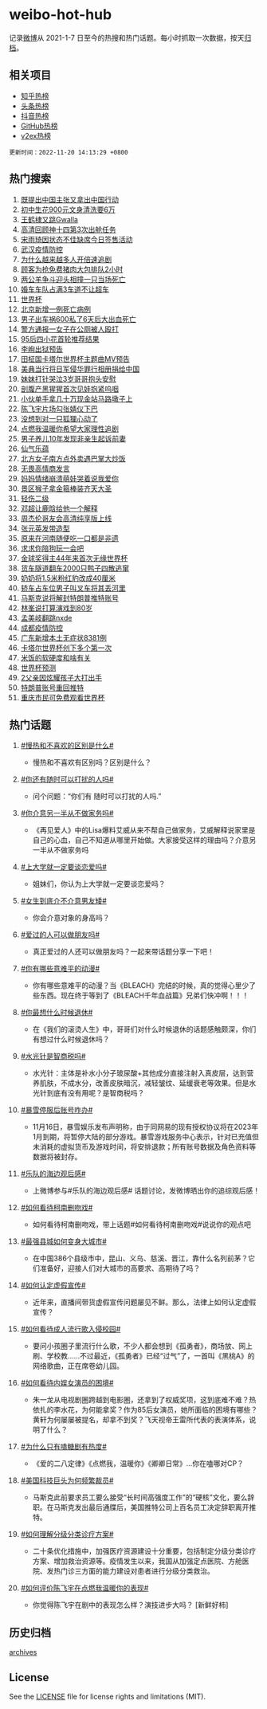# weibo-hot-hub

记录[微博](https://www.weibo.com)从 2021-1-7 日至今的热搜和热门话题。每小时抓取一次数据，按天[归档](archives)。

## 相关项目

- [知乎热榜](https://github.com/lonnyzhang423/zhihu-hot-hub)
- [头条热榜](https://github.com/lonnyzhang423/toutiao-hot-hub)
- [抖音热榜](https://github.com/lonnyzhang423/douyin-hot-hub)
- [GitHub热榜](https://github.com/lonnyzhang423/github-hot-hub)
- [v2ex热榜](https://github.com/lonnyzhang423/v2ex-hot-hub)


`更新时间：2022-11-20 14:13:29 +0800`

## 热门搜索

1. [既提出中国主张又拿出中国行动](https://m.weibo.cn/search?containerid=100103type%3D1%26t%3D10%26q%3D%23%E6%97%A2%E6%8F%90%E5%87%BA%E4%B8%AD%E5%9B%BD%E4%B8%BB%E5%BC%A0%E5%8F%88%E6%8B%BF%E5%87%BA%E4%B8%AD%E5%9B%BD%E8%A1%8C%E5%8A%A8%23&stream_entry_id=51&isnewpage=1&extparam=seat%3D1%26filter_type%3Drealtimehot%26dgr%3D0%26cate%3D10103%26pos%3D0%26c_type%3D51%26display_time%3D1668924807%26pre_seqid%3D16689248079000166072191&luicode=10000011&lfid=106003type%253D25%2526t%253D3%2526disable_hot%253D1%2526filter_type%253Drealtimehot)
1. [初中生花900元文身清洗要6万](https://m.weibo.cn/search?containerid=100103type%3D1%26t%3D10%26q%3D%23%E5%88%9D%E4%B8%AD%E7%94%9F%E8%8A%B1900%E5%85%83%E6%96%87%E8%BA%AB%E6%B8%85%E6%B4%97%E8%A6%816%E4%B8%87%23&stream_entry_id=31&isnewpage=1&extparam=seat%3D1%26c_type%3D31%26dgr%3D0%26cate%3D5001%26flag%3D1%26band_rank%3D1%26lcate%3D5001%26filter_type%3Drealtimehot%26realpos%3D1%26pos%3D0%26q%3D%2523%25E5%2588%259D%25E4%25B8%25AD%25E7%2594%259F%25E8%258A%25B1900%25E5%2585%2583%25E6%2596%2587%25E8%25BA%25AB%25E6%25B8%2585%25E6%25B4%2597%25E8%25A6%25816%25E4%25B8%2587%2523%26display_time%3D1668924807%26pre_seqid%3D16689248079000166072191&luicode=10000011&lfid=106003type%253D25%2526t%253D3%2526disable_hot%253D1%2526filter_type%253Drealtimehot)
1. [王鹤棣又跳Gwalla](https://m.weibo.cn/search?containerid=100103type%3D1%26t%3D10%26q%3D%23%E7%8E%8B%E9%B9%A4%E6%A3%A3%E5%8F%88%E8%B7%B3Gwalla%23&stream_entry_id=31&isnewpage=1&extparam=seat%3D1%26c_type%3D31%26dgr%3D0%26cate%3D5001%26flag%3D1%26band_rank%3D2%26lcate%3D5001%26filter_type%3Drealtimehot%26realpos%3D2%26pos%3D1%26q%3D%2523%25E7%258E%258B%25E9%25B9%25A4%25E6%25A3%25A3%25E5%258F%2588%25E8%25B7%25B3Gwalla%2523%26display_time%3D1668924807%26pre_seqid%3D16689248079000166072191&luicode=10000011&lfid=106003type%253D25%2526t%253D3%2526disable_hot%253D1%2526filter_type%253Drealtimehot)
1. [高清回顾神十四第3次出舱任务](https://m.weibo.cn/search?containerid=100103type%3D1%26t%3D10%26q%3D%23%E9%AB%98%E6%B8%85%E5%9B%9E%E9%A1%BE%E7%A5%9E%E5%8D%81%E5%9B%9B%E7%AC%AC3%E6%AC%A1%E5%87%BA%E8%88%B1%E4%BB%BB%E5%8A%A1%23&stream_entry_id=31&isnewpage=1&extparam=seat%3D1%26c_type%3D31%26dgr%3D0%26cate%3D5001%26flag%3D0%26band_rank%3D3%26lcate%3D5001%26filter_type%3Drealtimehot%26realpos%3D3%26pos%3D2%26q%3D%2523%25E9%25AB%2598%25E6%25B8%2585%25E5%259B%259E%25E9%25A1%25BE%25E7%25A5%259E%25E5%258D%2581%25E5%259B%259B%25E7%25AC%25AC3%25E6%25AC%25A1%25E5%2587%25BA%25E8%2588%25B1%25E4%25BB%25BB%25E5%258A%25A1%2523%26display_time%3D1668924807%26pre_seqid%3D16689248079000166072191&luicode=10000011&lfid=106003type%253D25%2526t%253D3%2526disable_hot%253D1%2526filter_type%253Drealtimehot)
1. [宋雨琦因状态不佳缺席今日签售活动](https://m.weibo.cn/search?containerid=100103type%3D1%26t%3D10%26q%3D%23%E5%AE%8B%E9%9B%A8%E7%90%A6%E5%9B%A0%E7%8A%B6%E6%80%81%E4%B8%8D%E4%BD%B3%E7%BC%BA%E5%B8%AD%E4%BB%8A%E6%97%A5%E7%AD%BE%E5%94%AE%E6%B4%BB%E5%8A%A8%23&stream_entry_id=31&isnewpage=1&extparam=seat%3D1%26c_type%3D31%26dgr%3D0%26cate%3D5001%26flag%3D1%26band_rank%3D4%26lcate%3D5001%26filter_type%3Drealtimehot%26realpos%3D4%26pos%3D3%26q%3D%2523%25E5%25AE%258B%25E9%259B%25A8%25E7%2590%25A6%25E5%259B%25A0%25E7%258A%25B6%25E6%2580%2581%25E4%25B8%258D%25E4%25BD%25B3%25E7%25BC%25BA%25E5%25B8%25AD%25E4%25BB%258A%25E6%2597%25A5%25E7%25AD%25BE%25E5%2594%25AE%25E6%25B4%25BB%25E5%258A%25A8%2523%26display_time%3D1668924807%26pre_seqid%3D16689248079000166072191&luicode=10000011&lfid=106003type%253D25%2526t%253D3%2526disable_hot%253D1%2526filter_type%253Drealtimehot)
1. [武汉疫情防控](https://m.weibo.cn/search?containerid=100103type%3D1%26t%3D10%26q%3D%E6%AD%A6%E6%B1%89%E7%96%AB%E6%83%85%E9%98%B2%E6%8E%A7&stream_entry_id=31&isnewpage=1&extparam=seat%3D1%26c_type%3D31%26dgr%3D0%26cate%3D5001%26flag%3D1%26band_rank%3D5%26lcate%3D5001%26filter_type%3Drealtimehot%26realpos%3D5%26pos%3D4%26q%3D%25E6%25AD%25A6%25E6%25B1%2589%25E7%2596%25AB%25E6%2583%2585%25E9%2598%25B2%25E6%258E%25A7%26display_time%3D1668924807%26pre_seqid%3D16689248079000166072191&luicode=10000011&lfid=106003type%253D25%2526t%253D3%2526disable_hot%253D1%2526filter_type%253Drealtimehot)
1. [为什么越来越多人开倍速追剧](https://m.weibo.cn/search?containerid=100103type%3D1%26t%3D10%26q%3D%23%E4%B8%BA%E4%BB%80%E4%B9%88%E8%B6%8A%E6%9D%A5%E8%B6%8A%E5%A4%9A%E4%BA%BA%E5%BC%80%E5%80%8D%E9%80%9F%E8%BF%BD%E5%89%A7%23&stream_entry_id=31&isnewpage=1&extparam=seat%3D1%26c_type%3D31%26dgr%3D0%26cate%3D5001%26flag%3D0%26band_rank%3D6%26lcate%3D5001%26filter_type%3Drealtimehot%26realpos%3D6%26pos%3D5%26q%3D%2523%25E4%25B8%25BA%25E4%25BB%2580%25E4%25B9%2588%25E8%25B6%258A%25E6%259D%25A5%25E8%25B6%258A%25E5%25A4%259A%25E4%25BA%25BA%25E5%25BC%2580%25E5%2580%258D%25E9%2580%259F%25E8%25BF%25BD%25E5%2589%25A7%2523%26display_time%3D1668924807%26pre_seqid%3D16689248079000166072191&luicode=10000011&lfid=106003type%253D25%2526t%253D3%2526disable_hot%253D1%2526filter_type%253Drealtimehot)
1. [顾客为抢免费猪肉大包排队2小时](https://m.weibo.cn/search?containerid=100103type%3D1%26t%3D10%26q%3D%23%E9%A1%BE%E5%AE%A2%E4%B8%BA%E6%8A%A2%E5%85%8D%E8%B4%B9%E7%8C%AA%E8%82%89%E5%A4%A7%E5%8C%85%E6%8E%92%E9%98%9F2%E5%B0%8F%E6%97%B6%23&stream_entry_id=31&isnewpage=1&extparam=seat%3D1%26c_type%3D31%26dgr%3D0%26cate%3D5001%26flag%3D1%26band_rank%3D7%26lcate%3D5001%26filter_type%3Drealtimehot%26realpos%3D7%26pos%3D6%26q%3D%2523%25E9%25A1%25BE%25E5%25AE%25A2%25E4%25B8%25BA%25E6%258A%25A2%25E5%2585%258D%25E8%25B4%25B9%25E7%258C%25AA%25E8%2582%2589%25E5%25A4%25A7%25E5%258C%2585%25E6%258E%2592%25E9%2598%259F2%25E5%25B0%258F%25E6%2597%25B6%2523%26display_time%3D1668924807%26pre_seqid%3D16689248079000166072191&luicode=10000011&lfid=106003type%253D25%2526t%253D3%2526disable_hot%253D1%2526filter_type%253Drealtimehot)
1. [两公羊争斗迎头相撞一只当场死亡](https://m.weibo.cn/search?containerid=100103type%3D1%26t%3D10%26q%3D%23%E4%B8%A4%E5%85%AC%E7%BE%8A%E4%BA%89%E6%96%97%E8%BF%8E%E5%A4%B4%E7%9B%B8%E6%92%9E%E4%B8%80%E5%8F%AA%E5%BD%93%E5%9C%BA%E6%AD%BB%E4%BA%A1%23&stream_entry_id=31&isnewpage=1&extparam=seat%3D1%26c_type%3D31%26dgr%3D0%26cate%3D5001%26flag%3D0%26band_rank%3D8%26lcate%3D5001%26filter_type%3Drealtimehot%26realpos%3D8%26pos%3D7%26q%3D%2523%25E4%25B8%25A4%25E5%2585%25AC%25E7%25BE%258A%25E4%25BA%2589%25E6%2596%2597%25E8%25BF%258E%25E5%25A4%25B4%25E7%259B%25B8%25E6%2592%259E%25E4%25B8%2580%25E5%258F%25AA%25E5%25BD%2593%25E5%259C%25BA%25E6%25AD%25BB%25E4%25BA%25A1%2523%26display_time%3D1668924807%26pre_seqid%3D16689248079000166072191&luicode=10000011&lfid=106003type%253D25%2526t%253D3%2526disable_hot%253D1%2526filter_type%253Drealtimehot)
1. [婚车车队占满3车道不让超车](https://m.weibo.cn/search?containerid=100103type%3D1%26t%3D10%26q%3D%23%E5%A9%9A%E8%BD%A6%E8%BD%A6%E9%98%9F%E5%8D%A0%E6%BB%A13%E8%BD%A6%E9%81%93%E4%B8%8D%E8%AE%A9%E8%B6%85%E8%BD%A6%23&stream_entry_id=31&isnewpage=1&extparam=seat%3D1%26c_type%3D31%26dgr%3D0%26cate%3D5001%26flag%3D1%26band_rank%3D9%26lcate%3D5001%26filter_type%3Drealtimehot%26realpos%3D9%26pos%3D8%26q%3D%2523%25E5%25A9%259A%25E8%25BD%25A6%25E8%25BD%25A6%25E9%2598%259F%25E5%258D%25A0%25E6%25BB%25A13%25E8%25BD%25A6%25E9%2581%2593%25E4%25B8%258D%25E8%25AE%25A9%25E8%25B6%2585%25E8%25BD%25A6%2523%26display_time%3D1668924807%26pre_seqid%3D16689248079000166072191&luicode=10000011&lfid=106003type%253D25%2526t%253D3%2526disable_hot%253D1%2526filter_type%253Drealtimehot)
1. [世界杯](https://m.weibo.cn/search?containerid=100103type%3D1%26t%3D10%26q%3D%E4%B8%96%E7%95%8C%E6%9D%AF&stream_entry_id=31&isnewpage=1&extparam=seat%3D1%26c_type%3D31%26dgr%3D0%26cate%3D5001%26flag%3D0%26band_rank%3D10%26lcate%3D5001%26filter_type%3Drealtimehot%26realpos%3D10%26pos%3D9%26q%3D%25E4%25B8%2596%25E7%2595%258C%25E6%259D%25AF%26display_time%3D1668924807%26pre_seqid%3D16689248079000166072191&luicode=10000011&lfid=106003type%253D25%2526t%253D3%2526disable_hot%253D1%2526filter_type%253Drealtimehot)
1. [北京新增一例死亡病例](https://m.weibo.cn/search?containerid=100103type%3D1%26t%3D10%26q%3D%23%E5%8C%97%E4%BA%AC%E6%96%B0%E5%A2%9E%E4%B8%80%E4%BE%8B%E6%AD%BB%E4%BA%A1%E7%97%85%E4%BE%8B%23&stream_entry_id=31&isnewpage=1&extparam=seat%3D1%26c_type%3D31%26dgr%3D0%26cate%3D5001%26flag%3D2%26band_rank%3D11%26lcate%3D5001%26filter_type%3Drealtimehot%26realpos%3D11%26pos%3D10%26q%3D%2523%25E5%258C%2597%25E4%25BA%25AC%25E6%2596%25B0%25E5%25A2%259E%25E4%25B8%2580%25E4%25BE%258B%25E6%25AD%25BB%25E4%25BA%25A1%25E7%2597%2585%25E4%25BE%258B%2523%26display_time%3D1668924807%26pre_seqid%3D16689248079000166072191&luicode=10000011&lfid=106003type%253D25%2526t%253D3%2526disable_hot%253D1%2526filter_type%253Drealtimehot)
1. [男子出车祸600私了6天后大出血死亡](https://m.weibo.cn/search?containerid=100103type%3D1%26t%3D10%26q%3D%23%E7%94%B7%E5%AD%90%E5%87%BA%E8%BD%A6%E7%A5%B8600%E7%A7%81%E4%BA%866%E5%A4%A9%E5%90%8E%E5%A4%A7%E5%87%BA%E8%A1%80%E6%AD%BB%E4%BA%A1%23&stream_entry_id=31&isnewpage=1&extparam=seat%3D1%26c_type%3D31%26dgr%3D0%26cate%3D5001%26flag%3D1%26band_rank%3D12%26lcate%3D5001%26filter_type%3Drealtimehot%26realpos%3D12%26pos%3D11%26q%3D%2523%25E7%2594%25B7%25E5%25AD%2590%25E5%2587%25BA%25E8%25BD%25A6%25E7%25A5%25B8600%25E7%25A7%2581%25E4%25BA%25866%25E5%25A4%25A9%25E5%2590%258E%25E5%25A4%25A7%25E5%2587%25BA%25E8%25A1%2580%25E6%25AD%25BB%25E4%25BA%25A1%2523%26display_time%3D1668924807%26pre_seqid%3D16689248079000166072191&luicode=10000011&lfid=106003type%253D25%2526t%253D3%2526disable_hot%253D1%2526filter_type%253Drealtimehot)
1. [警方通报一女子在公厕被人殴打](https://m.weibo.cn/search?containerid=100103type%3D1%26t%3D10%26q%3D%23%E8%AD%A6%E6%96%B9%E9%80%9A%E6%8A%A5%E4%B8%80%E5%A5%B3%E5%AD%90%E5%9C%A8%E5%85%AC%E5%8E%95%E8%A2%AB%E4%BA%BA%E6%AE%B4%E6%89%93%23&stream_entry_id=31&isnewpage=1&extparam=seat%3D1%26c_type%3D31%26dgr%3D0%26cate%3D5001%26flag%3D0%26band_rank%3D13%26lcate%3D5001%26filter_type%3Drealtimehot%26realpos%3D13%26pos%3D12%26q%3D%2523%25E8%25AD%25A6%25E6%2596%25B9%25E9%2580%259A%25E6%258A%25A5%25E4%25B8%2580%25E5%25A5%25B3%25E5%25AD%2590%25E5%259C%25A8%25E5%2585%25AC%25E5%258E%2595%25E8%25A2%25AB%25E4%25BA%25BA%25E6%25AE%25B4%25E6%2589%2593%2523%26display_time%3D1668924807%26pre_seqid%3D16689248079000166072191&luicode=10000011&lfid=106003type%253D25%2526t%253D3%2526disable_hot%253D1%2526filter_type%253Drealtimehot)
1. [95后四小花首轮推荐结果](https://m.weibo.cn/search?containerid=100103type%3D1%26t%3D10%26q%3D%2395%E5%90%8E%E5%9B%9B%E5%B0%8F%E8%8A%B1%E9%A6%96%E8%BD%AE%E6%8E%A8%E8%8D%90%E7%BB%93%E6%9E%9C%23&stream_entry_id=31&isnewpage=1&extparam=seat%3D1%26c_type%3D31%26dgr%3D0%26cate%3D5001%26flag%3D1%26band_rank%3D14%26lcate%3D5001%26filter_type%3Drealtimehot%26realpos%3D14%26pos%3D13%26q%3D%252395%25E5%2590%258E%25E5%259B%259B%25E5%25B0%258F%25E8%258A%25B1%25E9%25A6%2596%25E8%25BD%25AE%25E6%258E%25A8%25E8%258D%2590%25E7%25BB%2593%25E6%259E%259C%2523%26display_time%3D1668924807%26pre_seqid%3D16689248079000166072191&luicode=10000011&lfid=106003type%253D25%2526t%253D3%2526disable_hot%253D1%2526filter_type%253Drealtimehot)
1. [李峋出狱预告](https://m.weibo.cn/search?containerid=100103type%3D1%26t%3D10%26q%3D%23%E6%9D%8E%E5%B3%8B%E5%87%BA%E7%8B%B1%E9%A2%84%E5%91%8A%23&stream_entry_id=31&isnewpage=1&extparam=seat%3D1%26c_type%3D31%26dgr%3D0%26cate%3D5001%26flag%3D1%26band_rank%3D15%26lcate%3D5001%26filter_type%3Drealtimehot%26realpos%3D15%26pos%3D14%26q%3D%2523%25E6%259D%258E%25E5%25B3%258B%25E5%2587%25BA%25E7%258B%25B1%25E9%25A2%2584%25E5%2591%258A%2523%26display_time%3D1668924807%26pre_seqid%3D16689248079000166072191&luicode=10000011&lfid=106003type%253D25%2526t%253D3%2526disable_hot%253D1%2526filter_type%253Drealtimehot)
1. [田柾国卡塔尔世界杯主题曲MV预告](https://m.weibo.cn/search?containerid=100103type%3D1%26t%3D10%26q%3D%23%E7%94%B0%E6%9F%BE%E5%9B%BD%E5%8D%A1%E5%A1%94%E5%B0%94%E4%B8%96%E7%95%8C%E6%9D%AF%E4%B8%BB%E9%A2%98%E6%9B%B2MV%E9%A2%84%E5%91%8A%23&stream_entry_id=31&isnewpage=1&extparam=seat%3D1%26c_type%3D31%26dgr%3D0%26cate%3D5001%26flag%3D1%26band_rank%3D16%26lcate%3D5001%26filter_type%3Drealtimehot%26realpos%3D16%26pos%3D15%26q%3D%2523%25E7%2594%25B0%25E6%259F%25BE%25E5%259B%25BD%25E5%258D%25A1%25E5%25A1%2594%25E5%25B0%2594%25E4%25B8%2596%25E7%2595%258C%25E6%259D%25AF%25E4%25B8%25BB%25E9%25A2%2598%25E6%259B%25B2MV%25E9%25A2%2584%25E5%2591%258A%2523%26display_time%3D1668924807%26pre_seqid%3D16689248079000166072191&luicode=10000011&lfid=106003type%253D25%2526t%253D3%2526disable_hot%253D1%2526filter_type%253Drealtimehot)
1. [美典当行将日军侵华罪行相册捐给中国](https://m.weibo.cn/search?containerid=100103type%3D1%26t%3D10%26q%3D%23%E7%BE%8E%E5%85%B8%E5%BD%93%E8%A1%8C%E5%B0%86%E6%97%A5%E5%86%9B%E4%BE%B5%E5%8D%8E%E7%BD%AA%E8%A1%8C%E7%9B%B8%E5%86%8C%E6%8D%90%E7%BB%99%E4%B8%AD%E5%9B%BD%23&stream_entry_id=31&isnewpage=1&extparam=seat%3D1%26c_type%3D31%26dgr%3D0%26cate%3D5001%26flag%3D0%26band_rank%3D17%26lcate%3D5001%26filter_type%3Drealtimehot%26realpos%3D17%26pos%3D16%26q%3D%2523%25E7%25BE%258E%25E5%2585%25B8%25E5%25BD%2593%25E8%25A1%258C%25E5%25B0%2586%25E6%2597%25A5%25E5%2586%259B%25E4%25BE%25B5%25E5%258D%258E%25E7%25BD%25AA%25E8%25A1%258C%25E7%259B%25B8%25E5%2586%258C%25E6%258D%2590%25E7%25BB%2599%25E4%25B8%25AD%25E5%259B%25BD%2523%26display_time%3D1668924807%26pre_seqid%3D16689248079000166072191&luicode=10000011&lfid=106003type%253D25%2526t%253D3%2526disable_hot%253D1%2526filter_type%253Drealtimehot)
1. [妹妹打针哭泣3岁哥哥抱头安慰](https://m.weibo.cn/search?containerid=100103type%3D1%26t%3D10%26q%3D%23%E5%A6%B9%E5%A6%B9%E6%89%93%E9%92%88%E5%93%AD%E6%B3%A33%E5%B2%81%E5%93%A5%E5%93%A5%E6%8A%B1%E5%A4%B4%E5%AE%89%E6%85%B0%23&stream_entry_id=31&isnewpage=1&extparam=seat%3D1%26c_type%3D31%26dgr%3D0%26cate%3D5001%26flag%3D1%26band_rank%3D18%26lcate%3D5001%26filter_type%3Drealtimehot%26realpos%3D18%26pos%3D17%26q%3D%2523%25E5%25A6%25B9%25E5%25A6%25B9%25E6%2589%2593%25E9%2592%2588%25E5%2593%25AD%25E6%25B3%25A33%25E5%25B2%2581%25E5%2593%25A5%25E5%2593%25A5%25E6%258A%25B1%25E5%25A4%25B4%25E5%25AE%2589%25E6%2585%25B0%2523%26display_time%3D1668924807%26pre_seqid%3D16689248079000166072191&luicode=10000011&lfid=106003type%253D25%2526t%253D3%2526disable_hot%253D1%2526filter_type%253Drealtimehot)
1. [剖腹产黑猩猩首次见娃抱紧呜咽](https://m.weibo.cn/search?containerid=100103type%3D1%26t%3D10%26q%3D%23%E5%89%96%E8%85%B9%E4%BA%A7%E9%BB%91%E7%8C%A9%E7%8C%A9%E9%A6%96%E6%AC%A1%E8%A7%81%E5%A8%83%E6%8A%B1%E7%B4%A7%E5%91%9C%E5%92%BD%23&stream_entry_id=31&isnewpage=1&extparam=seat%3D1%26c_type%3D31%26dgr%3D0%26cate%3D5001%26flag%3D0%26band_rank%3D19%26lcate%3D5001%26filter_type%3Drealtimehot%26realpos%3D19%26pos%3D18%26q%3D%2523%25E5%2589%2596%25E8%2585%25B9%25E4%25BA%25A7%25E9%25BB%2591%25E7%258C%25A9%25E7%258C%25A9%25E9%25A6%2596%25E6%25AC%25A1%25E8%25A7%2581%25E5%25A8%2583%25E6%258A%25B1%25E7%25B4%25A7%25E5%2591%259C%25E5%2592%25BD%2523%26display_time%3D1668924807%26pre_seqid%3D16689248079000166072191&luicode=10000011&lfid=106003type%253D25%2526t%253D3%2526disable_hot%253D1%2526filter_type%253Drealtimehot)
1. [小伙单手拿几十万现金站马路墩子上](https://m.weibo.cn/search?containerid=100103type%3D1%26t%3D10%26q%3D%23%E5%B0%8F%E4%BC%99%E5%8D%95%E6%89%8B%E6%8B%BF%E5%87%A0%E5%8D%81%E4%B8%87%E7%8E%B0%E9%87%91%E7%AB%99%E9%A9%AC%E8%B7%AF%E5%A2%A9%E5%AD%90%E4%B8%8A%23&stream_entry_id=31&isnewpage=1&extparam=seat%3D1%26c_type%3D31%26dgr%3D0%26cate%3D5001%26flag%3D0%26band_rank%3D20%26lcate%3D5001%26filter_type%3Drealtimehot%26realpos%3D20%26pos%3D19%26q%3D%2523%25E5%25B0%258F%25E4%25BC%2599%25E5%258D%2595%25E6%2589%258B%25E6%258B%25BF%25E5%2587%25A0%25E5%258D%2581%25E4%25B8%2587%25E7%258E%25B0%25E9%2587%2591%25E7%25AB%2599%25E9%25A9%25AC%25E8%25B7%25AF%25E5%25A2%25A9%25E5%25AD%2590%25E4%25B8%258A%2523%26display_time%3D1668924807%26pre_seqid%3D16689248079000166072191&luicode=10000011&lfid=106003type%253D25%2526t%253D3%2526disable_hot%253D1%2526filter_type%253Drealtimehot)
1. [陈飞宇片场勾张婧仪下巴](https://m.weibo.cn/search?containerid=100103type%3D1%26t%3D10%26q%3D%23%E9%99%88%E9%A3%9E%E5%AE%87%E7%89%87%E5%9C%BA%E5%8B%BE%E5%BC%A0%E5%A9%A7%E4%BB%AA%E4%B8%8B%E5%B7%B4%23&stream_entry_id=31&isnewpage=1&extparam=seat%3D1%26c_type%3D31%26dgr%3D0%26cate%3D5001%26flag%3D1%26band_rank%3D21%26lcate%3D5001%26filter_type%3Drealtimehot%26realpos%3D21%26pos%3D20%26q%3D%2523%25E9%2599%2588%25E9%25A3%259E%25E5%25AE%2587%25E7%2589%2587%25E5%259C%25BA%25E5%258B%25BE%25E5%25BC%25A0%25E5%25A9%25A7%25E4%25BB%25AA%25E4%25B8%258B%25E5%25B7%25B4%2523%26display_time%3D1668924807%26pre_seqid%3D16689248079000166072191&luicode=10000011&lfid=106003type%253D25%2526t%253D3%2526disable_hot%253D1%2526filter_type%253Drealtimehot)
1. [没想到对一只狐狸心动了](https://m.weibo.cn/search?containerid=100103type%3D1%26t%3D10%26q%3D%23%E6%B2%A1%E6%83%B3%E5%88%B0%E5%AF%B9%E4%B8%80%E5%8F%AA%E7%8B%90%E7%8B%B8%E5%BF%83%E5%8A%A8%E4%BA%86%23&stream_entry_id=31&isnewpage=1&extparam=seat%3D1%26c_type%3D31%26dgr%3D0%26cate%3D5001%26flag%3D1%26band_rank%3D22%26lcate%3D5001%26filter_type%3Drealtimehot%26realpos%3D22%26pos%3D21%26q%3D%2523%25E6%25B2%25A1%25E6%2583%25B3%25E5%2588%25B0%25E5%25AF%25B9%25E4%25B8%2580%25E5%258F%25AA%25E7%258B%2590%25E7%258B%25B8%25E5%25BF%2583%25E5%258A%25A8%25E4%25BA%2586%2523%26display_time%3D1668924807%26pre_seqid%3D16689248079000166072191&luicode=10000011&lfid=106003type%253D25%2526t%253D3%2526disable_hot%253D1%2526filter_type%253Drealtimehot)
1. [点燃我温暖你希望大家理性追剧](https://m.weibo.cn/search?containerid=100103type%3D1%26t%3D10%26q%3D%23%E7%82%B9%E7%87%83%E6%88%91%E6%B8%A9%E6%9A%96%E4%BD%A0%E5%B8%8C%E6%9C%9B%E5%A4%A7%E5%AE%B6%E7%90%86%E6%80%A7%E8%BF%BD%E5%89%A7%23&stream_entry_id=31&isnewpage=1&extparam=seat%3D1%26c_type%3D31%26dgr%3D0%26cate%3D5001%26flag%3D1%26band_rank%3D23%26lcate%3D5001%26filter_type%3Drealtimehot%26realpos%3D23%26pos%3D22%26q%3D%2523%25E7%2582%25B9%25E7%2587%2583%25E6%2588%2591%25E6%25B8%25A9%25E6%259A%2596%25E4%25BD%25A0%25E5%25B8%258C%25E6%259C%259B%25E5%25A4%25A7%25E5%25AE%25B6%25E7%2590%2586%25E6%2580%25A7%25E8%25BF%25BD%25E5%2589%25A7%2523%26display_time%3D1668924807%26pre_seqid%3D16689248079000166072191&luicode=10000011&lfid=106003type%253D25%2526t%253D3%2526disable_hot%253D1%2526filter_type%253Drealtimehot)
1. [男子养儿10年发现非亲生起诉前妻](https://m.weibo.cn/search?containerid=100103type%3D1%26t%3D10%26q%3D%23%E7%94%B7%E5%AD%90%E5%85%BB%E5%84%BF10%E5%B9%B4%E5%8F%91%E7%8E%B0%E9%9D%9E%E4%BA%B2%E7%94%9F%E8%B5%B7%E8%AF%89%E5%89%8D%E5%A6%BB%23&stream_entry_id=31&isnewpage=1&extparam=seat%3D1%26c_type%3D31%26dgr%3D0%26cate%3D5001%26flag%3D0%26band_rank%3D24%26lcate%3D5001%26filter_type%3Drealtimehot%26realpos%3D24%26pos%3D23%26q%3D%2523%25E7%2594%25B7%25E5%25AD%2590%25E5%2585%25BB%25E5%2584%25BF10%25E5%25B9%25B4%25E5%258F%2591%25E7%258E%25B0%25E9%259D%259E%25E4%25BA%25B2%25E7%2594%259F%25E8%25B5%25B7%25E8%25AF%2589%25E5%2589%258D%25E5%25A6%25BB%2523%26display_time%3D1668924807%26pre_seqid%3D16689248079000166072191&luicode=10000011&lfid=106003type%253D25%2526t%253D3%2526disable_hot%253D1%2526filter_type%253Drealtimehot)
1. [仙气乐蕴](https://m.weibo.cn/search?containerid=100103type%3D1%26t%3D10%26q%3D%23%E4%BB%99%E6%B0%94%E4%B9%90%E8%95%B4%23&stream_entry_id=31&isnewpage=1&extparam=seat%3D1%26c_type%3D31%26dgr%3D0%26cate%3D5001%26flag%3D0%26band_rank%3D25%26lcate%3D5001%26filter_type%3Drealtimehot%26realpos%3D25%26pos%3D24%26q%3D%2523%25E4%25BB%2599%25E6%25B0%2594%25E4%25B9%2590%25E8%2595%25B4%2523%26display_time%3D1668924807%26pre_seqid%3D16689248079000166072191&luicode=10000011&lfid=106003type%253D25%2526t%253D3%2526disable_hot%253D1%2526filter_type%253Drealtimehot)
1. [北方女子南方点外卖遇巴掌大炒饭](https://m.weibo.cn/search?containerid=100103type%3D1%26t%3D10%26q%3D%23%E5%8C%97%E6%96%B9%E5%A5%B3%E5%AD%90%E5%8D%97%E6%96%B9%E7%82%B9%E5%A4%96%E5%8D%96%E9%81%87%E5%B7%B4%E6%8E%8C%E5%A4%A7%E7%82%92%E9%A5%AD%23&stream_entry_id=31&isnewpage=1&extparam=seat%3D1%26c_type%3D31%26dgr%3D0%26cate%3D5001%26flag%3D0%26band_rank%3D26%26lcate%3D5001%26filter_type%3Drealtimehot%26realpos%3D26%26pos%3D25%26q%3D%2523%25E5%258C%2597%25E6%2596%25B9%25E5%25A5%25B3%25E5%25AD%2590%25E5%258D%2597%25E6%2596%25B9%25E7%2582%25B9%25E5%25A4%2596%25E5%258D%2596%25E9%2581%2587%25E5%25B7%25B4%25E6%258E%258C%25E5%25A4%25A7%25E7%2582%2592%25E9%25A5%25AD%2523%26display_time%3D1668924807%26pre_seqid%3D16689248079000166072191&luicode=10000011&lfid=106003type%253D25%2526t%253D3%2526disable_hot%253D1%2526filter_type%253Drealtimehot)
1. [无畏高情商发言](https://m.weibo.cn/search?containerid=100103type%3D1%26t%3D10%26q%3D%23%E6%97%A0%E7%95%8F%E9%AB%98%E6%83%85%E5%95%86%E5%8F%91%E8%A8%80%23&stream_entry_id=31&isnewpage=1&extparam=seat%3D1%26c_type%3D31%26dgr%3D0%26cate%3D5001%26flag%3D1%26band_rank%3D27%26lcate%3D5001%26filter_type%3Drealtimehot%26realpos%3D27%26pos%3D26%26q%3D%2523%25E6%2597%25A0%25E7%2595%258F%25E9%25AB%2598%25E6%2583%2585%25E5%2595%2586%25E5%258F%2591%25E8%25A8%2580%2523%26display_time%3D1668924807%26pre_seqid%3D16689248079000166072191&luicode=10000011&lfid=106003type%253D25%2526t%253D3%2526disable_hot%253D1%2526filter_type%253Drealtimehot)
1. [妈妈情绪崩溃萌娃哭着说我爱你](https://m.weibo.cn/search?containerid=100103type%3D1%26t%3D10%26q%3D%23%E5%A6%88%E5%A6%88%E6%83%85%E7%BB%AA%E5%B4%A9%E6%BA%83%E8%90%8C%E5%A8%83%E5%93%AD%E7%9D%80%E8%AF%B4%E6%88%91%E7%88%B1%E4%BD%A0%23&stream_entry_id=31&isnewpage=1&extparam=seat%3D1%26c_type%3D31%26dgr%3D0%26cate%3D5001%26flag%3D0%26band_rank%3D28%26lcate%3D5001%26filter_type%3Drealtimehot%26realpos%3D28%26pos%3D27%26q%3D%2523%25E5%25A6%2588%25E5%25A6%2588%25E6%2583%2585%25E7%25BB%25AA%25E5%25B4%25A9%25E6%25BA%2583%25E8%2590%258C%25E5%25A8%2583%25E5%2593%25AD%25E7%259D%2580%25E8%25AF%25B4%25E6%2588%2591%25E7%2588%25B1%25E4%25BD%25A0%2523%26display_time%3D1668924807%26pre_seqid%3D16689248079000166072191&luicode=10000011&lfid=106003type%253D25%2526t%253D3%2526disable_hot%253D1%2526filter_type%253Drealtimehot)
1. [景区猴子拿金箍棒装齐天大圣](https://m.weibo.cn/search?containerid=100103type%3D1%26t%3D10%26q%3D%23%E6%99%AF%E5%8C%BA%E7%8C%B4%E5%AD%90%E6%8B%BF%E9%87%91%E7%AE%8D%E6%A3%92%E8%A3%85%E9%BD%90%E5%A4%A9%E5%A4%A7%E5%9C%A3%23&stream_entry_id=31&isnewpage=1&extparam=seat%3D1%26c_type%3D31%26dgr%3D0%26cate%3D5001%26flag%3D1%26band_rank%3D29%26lcate%3D5001%26filter_type%3Drealtimehot%26realpos%3D29%26pos%3D28%26q%3D%2523%25E6%2599%25AF%25E5%258C%25BA%25E7%258C%25B4%25E5%25AD%2590%25E6%258B%25BF%25E9%2587%2591%25E7%25AE%258D%25E6%25A3%2592%25E8%25A3%2585%25E9%25BD%2590%25E5%25A4%25A9%25E5%25A4%25A7%25E5%259C%25A3%2523%26display_time%3D1668924807%26pre_seqid%3D16689248079000166072191&luicode=10000011&lfid=106003type%253D25%2526t%253D3%2526disable_hot%253D1%2526filter_type%253Drealtimehot)
1. [轻伤二级](https://m.weibo.cn/search?containerid=100103type%3D1%26t%3D10%26q%3D%E8%BD%BB%E4%BC%A4%E4%BA%8C%E7%BA%A7&stream_entry_id=31&isnewpage=1&extparam=seat%3D1%26c_type%3D31%26dgr%3D0%26cate%3D5001%26flag%3D1%26band_rank%3D30%26lcate%3D5001%26filter_type%3Drealtimehot%26realpos%3D30%26pos%3D29%26q%3D%25E8%25BD%25BB%25E4%25BC%25A4%25E4%25BA%258C%25E7%25BA%25A7%26display_time%3D1668924807%26pre_seqid%3D16689248079000166072191&luicode=10000011&lfid=106003type%253D25%2526t%253D3%2526disable_hot%253D1%2526filter_type%253Drealtimehot)
1. [邓超让鹿晗给他一个解释](https://m.weibo.cn/search?containerid=100103type%3D1%26t%3D10%26q%3D%23%E9%82%93%E8%B6%85%E8%AE%A9%E9%B9%BF%E6%99%97%E7%BB%99%E4%BB%96%E4%B8%80%E4%B8%AA%E8%A7%A3%E9%87%8A%23&stream_entry_id=31&isnewpage=1&extparam=seat%3D1%26c_type%3D31%26dgr%3D0%26cate%3D5001%26flag%3D0%26band_rank%3D31%26lcate%3D5001%26filter_type%3Drealtimehot%26realpos%3D31%26pos%3D30%26q%3D%2523%25E9%2582%2593%25E8%25B6%2585%25E8%25AE%25A9%25E9%25B9%25BF%25E6%2599%2597%25E7%25BB%2599%25E4%25BB%2596%25E4%25B8%2580%25E4%25B8%25AA%25E8%25A7%25A3%25E9%2587%258A%2523%26display_time%3D1668924807%26pre_seqid%3D16689248079000166072191&luicode=10000011&lfid=106003type%253D25%2526t%253D3%2526disable_hot%253D1%2526filter_type%253Drealtimehot)
1. [周杰伦哥友会高清纯享版上线](https://m.weibo.cn/search?containerid=100103type%3D1%26t%3D10%26q%3D%23%E5%91%A8%E6%9D%B0%E4%BC%A6%E5%93%A5%E5%8F%8B%E4%BC%9A%E9%AB%98%E6%B8%85%E7%BA%AF%E4%BA%AB%E7%89%88%E4%B8%8A%E7%BA%BF%23&stream_entry_id=31&isnewpage=1&extparam=seat%3D1%26c_type%3D31%26dgr%3D0%26cate%3D5001%26flag%3D0%26band_rank%3D32%26lcate%3D5001%26filter_type%3Drealtimehot%26realpos%3D32%26pos%3D31%26q%3D%2523%25E5%2591%25A8%25E6%259D%25B0%25E4%25BC%25A6%25E5%2593%25A5%25E5%258F%258B%25E4%25BC%259A%25E9%25AB%2598%25E6%25B8%2585%25E7%25BA%25AF%25E4%25BA%25AB%25E7%2589%2588%25E4%25B8%258A%25E7%25BA%25BF%2523%26display_time%3D1668924807%26pre_seqid%3D16689248079000166072191&luicode=10000011&lfid=106003type%253D25%2526t%253D3%2526disable_hot%253D1%2526filter_type%253Drealtimehot)
1. [张元英发带造型](https://m.weibo.cn/search?containerid=100103type%3D1%26t%3D10%26q%3D%23%E5%BC%A0%E5%85%83%E8%8B%B1%E5%8F%91%E5%B8%A6%E9%80%A0%E5%9E%8B%23&stream_entry_id=31&isnewpage=1&extparam=seat%3D1%26c_type%3D31%26dgr%3D0%26cate%3D5001%26flag%3D1%26band_rank%3D33%26lcate%3D5001%26filter_type%3Drealtimehot%26realpos%3D33%26pos%3D32%26q%3D%2523%25E5%25BC%25A0%25E5%2585%2583%25E8%258B%25B1%25E5%258F%2591%25E5%25B8%25A6%25E9%2580%25A0%25E5%259E%258B%2523%26display_time%3D1668924807%26pre_seqid%3D16689248079000166072191&luicode=10000011&lfid=106003type%253D25%2526t%253D3%2526disable_hot%253D1%2526filter_type%253Drealtimehot)
1. [原来在河南随便吃一口都是非遗](https://m.weibo.cn/search?containerid=100103type%3D1%26t%3D10%26q%3D%23%E5%8E%9F%E6%9D%A5%E5%9C%A8%E6%B2%B3%E5%8D%97%E9%9A%8F%E4%BE%BF%E5%90%83%E4%B8%80%E5%8F%A3%E9%83%BD%E6%98%AF%E9%9D%9E%E9%81%97%23&stream_entry_id=31&isnewpage=1&extparam=seat%3D1%26c_type%3D31%26dgr%3D0%26cate%3D5001%26flag%3D0%26band_rank%3D34%26lcate%3D5001%26filter_type%3Drealtimehot%26realpos%3D34%26pos%3D33%26q%3D%2523%25E5%258E%259F%25E6%259D%25A5%25E5%259C%25A8%25E6%25B2%25B3%25E5%258D%2597%25E9%259A%258F%25E4%25BE%25BF%25E5%2590%2583%25E4%25B8%2580%25E5%258F%25A3%25E9%2583%25BD%25E6%2598%25AF%25E9%259D%259E%25E9%2581%2597%2523%26display_time%3D1668924807%26pre_seqid%3D16689248079000166072191&luicode=10000011&lfid=106003type%253D25%2526t%253D3%2526disable_hot%253D1%2526filter_type%253Drealtimehot)
1. [求求你陪狗玩一会吧](https://m.weibo.cn/search?containerid=100103type%3D1%26t%3D10%26q%3D%23%E6%B1%82%E6%B1%82%E4%BD%A0%E9%99%AA%E7%8B%97%E7%8E%A9%E4%B8%80%E4%BC%9A%E5%90%A7%23&stream_entry_id=31&isnewpage=1&extparam=seat%3D1%26c_type%3D31%26dgr%3D0%26cate%3D5001%26flag%3D1%26band_rank%3D35%26lcate%3D5001%26filter_type%3Drealtimehot%26realpos%3D35%26pos%3D34%26q%3D%2523%25E6%25B1%2582%25E6%25B1%2582%25E4%25BD%25A0%25E9%2599%25AA%25E7%258B%2597%25E7%258E%25A9%25E4%25B8%2580%25E4%25BC%259A%25E5%2590%25A7%2523%26display_time%3D1668924807%26pre_seqid%3D16689248079000166072191&luicode=10000011&lfid=106003type%253D25%2526t%253D3%2526disable_hot%253D1%2526filter_type%253Drealtimehot)
1. [金球奖得主44年来首次无缘世界杯](https://m.weibo.cn/search?containerid=100103type%3D1%26t%3D10%26q%3D%23%E9%87%91%E7%90%83%E5%A5%96%E5%BE%97%E4%B8%BB44%E5%B9%B4%E6%9D%A5%E9%A6%96%E6%AC%A1%E6%97%A0%E7%BC%98%E4%B8%96%E7%95%8C%E6%9D%AF%23&stream_entry_id=31&isnewpage=1&extparam=seat%3D1%26c_type%3D31%26dgr%3D0%26cate%3D5001%26flag%3D0%26band_rank%3D36%26lcate%3D5001%26filter_type%3Drealtimehot%26realpos%3D36%26pos%3D35%26q%3D%2523%25E9%2587%2591%25E7%2590%2583%25E5%25A5%2596%25E5%25BE%2597%25E4%25B8%25BB44%25E5%25B9%25B4%25E6%259D%25A5%25E9%25A6%2596%25E6%25AC%25A1%25E6%2597%25A0%25E7%25BC%2598%25E4%25B8%2596%25E7%2595%258C%25E6%259D%25AF%2523%26display_time%3D1668924807%26pre_seqid%3D16689248079000166072191&luicode=10000011&lfid=106003type%253D25%2526t%253D3%2526disable_hot%253D1%2526filter_type%253Drealtimehot)
1. [货车隧道翻车2000只鸭子四散逃窜](https://m.weibo.cn/search?containerid=100103type%3D1%26t%3D10%26q%3D%23%E8%B4%A7%E8%BD%A6%E9%9A%A7%E9%81%93%E7%BF%BB%E8%BD%A62000%E5%8F%AA%E9%B8%AD%E5%AD%90%E5%9B%9B%E6%95%A3%E9%80%83%E7%AA%9C%23&stream_entry_id=31&isnewpage=1&extparam=seat%3D1%26c_type%3D31%26dgr%3D0%26cate%3D5001%26flag%3D1%26band_rank%3D37%26lcate%3D5001%26filter_type%3Drealtimehot%26realpos%3D37%26pos%3D36%26q%3D%2523%25E8%25B4%25A7%25E8%25BD%25A6%25E9%259A%25A7%25E9%2581%2593%25E7%25BF%25BB%25E8%25BD%25A62000%25E5%258F%25AA%25E9%25B8%25AD%25E5%25AD%2590%25E5%259B%259B%25E6%2595%25A3%25E9%2580%2583%25E7%25AA%259C%2523%26display_time%3D1668924807%26pre_seqid%3D16689248079000166072191&luicode=10000011&lfid=106003type%253D25%2526t%253D3%2526disable_hot%253D1%2526filter_type%253Drealtimehot)
1. [奶奶将1.5米粉红豹改成40厘米](https://m.weibo.cn/search?containerid=100103type%3D1%26t%3D10%26q%3D%23%E5%A5%B6%E5%A5%B6%E5%B0%861.5%E7%B1%B3%E7%B2%89%E7%BA%A2%E8%B1%B9%E6%94%B9%E6%88%9040%E5%8E%98%E7%B1%B3%23&stream_entry_id=31&isnewpage=1&extparam=seat%3D1%26c_type%3D31%26dgr%3D0%26cate%3D5001%26flag%3D0%26band_rank%3D38%26lcate%3D5001%26filter_type%3Drealtimehot%26realpos%3D38%26pos%3D37%26q%3D%2523%25E5%25A5%25B6%25E5%25A5%25B6%25E5%25B0%25861.5%25E7%25B1%25B3%25E7%25B2%2589%25E7%25BA%25A2%25E8%25B1%25B9%25E6%2594%25B9%25E6%2588%259040%25E5%258E%2598%25E7%25B1%25B3%2523%26display_time%3D1668924807%26pre_seqid%3D16689248079000166072191&luicode=10000011&lfid=106003type%253D25%2526t%253D3%2526disable_hot%253D1%2526filter_type%253Drealtimehot)
1. [轿车占车位男子叫叉车将其丢河里](https://m.weibo.cn/search?containerid=100103type%3D1%26t%3D10%26q%3D%23%E8%BD%BF%E8%BD%A6%E5%8D%A0%E8%BD%A6%E4%BD%8D%E7%94%B7%E5%AD%90%E5%8F%AB%E5%8F%89%E8%BD%A6%E5%B0%86%E5%85%B6%E4%B8%A2%E6%B2%B3%E9%87%8C%23&stream_entry_id=31&isnewpage=1&extparam=seat%3D1%26c_type%3D31%26dgr%3D0%26cate%3D5001%26flag%3D1%26band_rank%3D39%26lcate%3D5001%26filter_type%3Drealtimehot%26realpos%3D39%26pos%3D38%26q%3D%2523%25E8%25BD%25BF%25E8%25BD%25A6%25E5%258D%25A0%25E8%25BD%25A6%25E4%25BD%258D%25E7%2594%25B7%25E5%25AD%2590%25E5%258F%25AB%25E5%258F%2589%25E8%25BD%25A6%25E5%25B0%2586%25E5%2585%25B6%25E4%25B8%25A2%25E6%25B2%25B3%25E9%2587%258C%2523%26display_time%3D1668924807%26pre_seqid%3D16689248079000166072191&luicode=10000011&lfid=106003type%253D25%2526t%253D3%2526disable_hot%253D1%2526filter_type%253Drealtimehot)
1. [马斯克说将解封特朗普推特账号](https://m.weibo.cn/search?containerid=100103type%3D1%26t%3D10%26q%3D%23%E9%A9%AC%E6%96%AF%E5%85%8B%E8%AF%B4%E5%B0%86%E8%A7%A3%E5%B0%81%E7%89%B9%E6%9C%97%E6%99%AE%E6%8E%A8%E7%89%B9%E8%B4%A6%E5%8F%B7%23&stream_entry_id=31&isnewpage=1&extparam=seat%3D1%26c_type%3D31%26dgr%3D0%26cate%3D5001%26flag%3D0%26band_rank%3D40%26lcate%3D5001%26filter_type%3Drealtimehot%26realpos%3D40%26pos%3D39%26q%3D%2523%25E9%25A9%25AC%25E6%2596%25AF%25E5%2585%258B%25E8%25AF%25B4%25E5%25B0%2586%25E8%25A7%25A3%25E5%25B0%2581%25E7%2589%25B9%25E6%259C%2597%25E6%2599%25AE%25E6%258E%25A8%25E7%2589%25B9%25E8%25B4%25A6%25E5%258F%25B7%2523%26display_time%3D1668924807%26pre_seqid%3D16689248079000166072191&luicode=10000011&lfid=106003type%253D25%2526t%253D3%2526disable_hot%253D1%2526filter_type%253Drealtimehot)
1. [林峯说打算演戏到80岁](https://m.weibo.cn/search?containerid=100103type%3D1%26t%3D10%26q%3D%23%E6%9E%97%E5%B3%AF%E8%AF%B4%E6%89%93%E7%AE%97%E6%BC%94%E6%88%8F%E5%88%B080%E5%B2%81%23&stream_entry_id=31&isnewpage=1&extparam=seat%3D1%26c_type%3D31%26dgr%3D0%26cate%3D5001%26flag%3D0%26band_rank%3D41%26lcate%3D5001%26filter_type%3Drealtimehot%26realpos%3D41%26pos%3D40%26q%3D%2523%25E6%259E%2597%25E5%25B3%25AF%25E8%25AF%25B4%25E6%2589%2593%25E7%25AE%2597%25E6%25BC%2594%25E6%2588%258F%25E5%2588%25B080%25E5%25B2%2581%2523%26display_time%3D1668924807%26pre_seqid%3D16689248079000166072191&luicode=10000011&lfid=106003type%253D25%2526t%253D3%2526disable_hot%253D1%2526filter_type%253Drealtimehot)
1. [孟美岐翻跳nxde](https://m.weibo.cn/search?containerid=100103type%3D1%26t%3D10%26q%3D%23%E5%AD%9F%E7%BE%8E%E5%B2%90%E7%BF%BB%E8%B7%B3nxde%23&stream_entry_id=31&isnewpage=1&extparam=seat%3D1%26c_type%3D31%26dgr%3D0%26cate%3D5001%26flag%3D0%26band_rank%3D42%26lcate%3D5001%26filter_type%3Drealtimehot%26realpos%3D42%26pos%3D41%26q%3D%2523%25E5%25AD%259F%25E7%25BE%258E%25E5%25B2%2590%25E7%25BF%25BB%25E8%25B7%25B3nxde%2523%26display_time%3D1668924807%26pre_seqid%3D16689248079000166072191&luicode=10000011&lfid=106003type%253D25%2526t%253D3%2526disable_hot%253D1%2526filter_type%253Drealtimehot)
1. [成都疫情防控](https://m.weibo.cn/search?containerid=100103type%3D1%26t%3D10%26q%3D%23%E6%88%90%E9%83%BD%E7%96%AB%E6%83%85%E9%98%B2%E6%8E%A7%23&stream_entry_id=31&isnewpage=1&extparam=seat%3D1%26c_type%3D31%26dgr%3D0%26cate%3D5001%26flag%3D0%26band_rank%3D43%26lcate%3D5001%26filter_type%3Drealtimehot%26realpos%3D43%26pos%3D42%26q%3D%2523%25E6%2588%2590%25E9%2583%25BD%25E7%2596%25AB%25E6%2583%2585%25E9%2598%25B2%25E6%258E%25A7%2523%26display_time%3D1668924807%26pre_seqid%3D16689248079000166072191&luicode=10000011&lfid=106003type%253D25%2526t%253D3%2526disable_hot%253D1%2526filter_type%253Drealtimehot)
1. [广东新增本土无症状8381例](https://m.weibo.cn/search?containerid=100103type%3D1%26t%3D10%26q%3D%23%E5%B9%BF%E4%B8%9C%E6%96%B0%E5%A2%9E%E6%9C%AC%E5%9C%9F%E6%97%A0%E7%97%87%E7%8A%B68381%E4%BE%8B%23&stream_entry_id=31&isnewpage=1&extparam=seat%3D1%26c_type%3D31%26dgr%3D0%26cate%3D5001%26flag%3D0%26band_rank%3D44%26lcate%3D5001%26filter_type%3Drealtimehot%26realpos%3D44%26pos%3D43%26q%3D%2523%25E5%25B9%25BF%25E4%25B8%259C%25E6%2596%25B0%25E5%25A2%259E%25E6%259C%25AC%25E5%259C%259F%25E6%2597%25A0%25E7%2597%2587%25E7%258A%25B68381%25E4%25BE%258B%2523%26display_time%3D1668924807%26pre_seqid%3D16689248079000166072191&luicode=10000011&lfid=106003type%253D25%2526t%253D3%2526disable_hot%253D1%2526filter_type%253Drealtimehot)
1. [卡塔尔世界杯创下多个第一次](https://m.weibo.cn/search?containerid=100103type%3D1%26t%3D10%26q%3D%23%E5%8D%A1%E5%A1%94%E5%B0%94%E4%B8%96%E7%95%8C%E6%9D%AF%E5%88%9B%E4%B8%8B%E5%A4%9A%E4%B8%AA%E7%AC%AC%E4%B8%80%E6%AC%A1%23&stream_entry_id=31&isnewpage=1&extparam=seat%3D1%26c_type%3D31%26dgr%3D0%26cate%3D5001%26flag%3D0%26band_rank%3D45%26lcate%3D5001%26filter_type%3Drealtimehot%26realpos%3D45%26pos%3D44%26q%3D%2523%25E5%258D%25A1%25E5%25A1%2594%25E5%25B0%2594%25E4%25B8%2596%25E7%2595%258C%25E6%259D%25AF%25E5%2588%259B%25E4%25B8%258B%25E5%25A4%259A%25E4%25B8%25AA%25E7%25AC%25AC%25E4%25B8%2580%25E6%25AC%25A1%2523%26display_time%3D1668924807%26pre_seqid%3D16689248079000166072191&luicode=10000011&lfid=106003type%253D25%2526t%253D3%2526disable_hot%253D1%2526filter_type%253Drealtimehot)
1. [米饭的软硬度和啥有关](https://m.weibo.cn/search?containerid=100103type%3D1%26t%3D10%26q%3D%23%E7%B1%B3%E9%A5%AD%E7%9A%84%E8%BD%AF%E7%A1%AC%E5%BA%A6%E5%92%8C%E5%95%A5%E6%9C%89%E5%85%B3%23&stream_entry_id=31&isnewpage=1&extparam=seat%3D1%26c_type%3D31%26dgr%3D0%26cate%3D5001%26flag%3D1%26band_rank%3D46%26lcate%3D5001%26filter_type%3Drealtimehot%26realpos%3D46%26pos%3D45%26q%3D%2523%25E7%25B1%25B3%25E9%25A5%25AD%25E7%259A%2584%25E8%25BD%25AF%25E7%25A1%25AC%25E5%25BA%25A6%25E5%2592%258C%25E5%2595%25A5%25E6%259C%2589%25E5%2585%25B3%2523%26display_time%3D1668924807%26pre_seqid%3D16689248079000166072191&luicode=10000011&lfid=106003type%253D25%2526t%253D3%2526disable_hot%253D1%2526filter_type%253Drealtimehot)
1. [世界杯预测](https://m.weibo.cn/search?containerid=100103type%3D1%26t%3D10%26q%3D%23%E4%B8%96%E7%95%8C%E6%9D%AF%E9%A2%84%E6%B5%8B%23&stream_entry_id=31&isnewpage=1&extparam=seat%3D1%26c_type%3D31%26dgr%3D0%26cate%3D5001%26flag%3D1%26band_rank%3D47%26lcate%3D5001%26filter_type%3Drealtimehot%26realpos%3D47%26pos%3D46%26q%3D%2523%25E4%25B8%2596%25E7%2595%258C%25E6%259D%25AF%25E9%25A2%2584%25E6%25B5%258B%2523%26display_time%3D1668924807%26pre_seqid%3D16689248079000166072191&luicode=10000011&lfid=106003type%253D25%2526t%253D3%2526disable_hot%253D1%2526filter_type%253Drealtimehot)
1. [2父亲因炫耀孩子大打出手](https://m.weibo.cn/search?containerid=100103type%3D1%26t%3D10%26q%3D%232%E7%88%B6%E4%BA%B2%E5%9B%A0%E7%82%AB%E8%80%80%E5%AD%A9%E5%AD%90%E5%A4%A7%E6%89%93%E5%87%BA%E6%89%8B%23&stream_entry_id=31&isnewpage=1&extparam=seat%3D1%26c_type%3D31%26dgr%3D0%26cate%3D5001%26flag%3D1%26band_rank%3D48%26lcate%3D5001%26filter_type%3Drealtimehot%26realpos%3D48%26pos%3D47%26q%3D%25232%25E7%2588%25B6%25E4%25BA%25B2%25E5%259B%25A0%25E7%2582%25AB%25E8%2580%2580%25E5%25AD%25A9%25E5%25AD%2590%25E5%25A4%25A7%25E6%2589%2593%25E5%2587%25BA%25E6%2589%258B%2523%26display_time%3D1668924807%26pre_seqid%3D16689248079000166072191&luicode=10000011&lfid=106003type%253D25%2526t%253D3%2526disable_hot%253D1%2526filter_type%253Drealtimehot)
1. [特朗普账号重回推特](https://m.weibo.cn/search?containerid=100103type%3D1%26t%3D10%26q%3D%23%E7%89%B9%E6%9C%97%E6%99%AE%E8%B4%A6%E5%8F%B7%E9%87%8D%E5%9B%9E%E6%8E%A8%E7%89%B9%23&stream_entry_id=31&isnewpage=1&extparam=seat%3D1%26c_type%3D31%26dgr%3D0%26cate%3D5001%26flag%3D0%26band_rank%3D49%26lcate%3D5001%26filter_type%3Drealtimehot%26realpos%3D49%26pos%3D48%26q%3D%2523%25E7%2589%25B9%25E6%259C%2597%25E6%2599%25AE%25E8%25B4%25A6%25E5%258F%25B7%25E9%2587%258D%25E5%259B%259E%25E6%258E%25A8%25E7%2589%25B9%2523%26display_time%3D1668924807%26pre_seqid%3D16689248079000166072191&luicode=10000011&lfid=106003type%253D25%2526t%253D3%2526disable_hot%253D1%2526filter_type%253Drealtimehot)
1. [重庆市民可免费观看世界杯](https://m.weibo.cn/search?containerid=100103type%3D1%26t%3D10%26q%3D%23%E9%87%8D%E5%BA%86%E5%B8%82%E6%B0%91%E5%8F%AF%E5%85%8D%E8%B4%B9%E8%A7%82%E7%9C%8B%E4%B8%96%E7%95%8C%E6%9D%AF%23&stream_entry_id=31&isnewpage=1&extparam=seat%3D1%26c_type%3D31%26dgr%3D0%26cate%3D5001%26flag%3D0%26band_rank%3D50%26lcate%3D5001%26filter_type%3Drealtimehot%26realpos%3D50%26pos%3D49%26q%3D%2523%25E9%2587%258D%25E5%25BA%2586%25E5%25B8%2582%25E6%25B0%2591%25E5%258F%25AF%25E5%2585%258D%25E8%25B4%25B9%25E8%25A7%2582%25E7%259C%258B%25E4%25B8%2596%25E7%2595%258C%25E6%259D%25AF%2523%26display_time%3D1668924807%26pre_seqid%3D16689248079000166072191&luicode=10000011&lfid=106003type%253D25%2526t%253D3%2526disable_hot%253D1%2526filter_type%253Drealtimehot)

## 热门话题

1. [#慢热和不喜欢的区别是什么#](https://m.weibo.cn/search?containerid=231522type%3D1%26t%3D10%26q%3D%23%E6%85%A2%E7%83%AD%E5%92%8C%E4%B8%8D%E5%96%9C%E6%AC%A2%E7%9A%84%E5%8C%BA%E5%88%AB%E6%98%AF%E4%BB%80%E4%B9%88%23&stream_entry_id=128&isnewpage=1&extparam=seat%3D1%26unitid%3D1668859550794%26lcate%3D5004%26dgr%3D0%26cate%3D5004%26pos%3D1-0-0%26c_type%3D128%26display_time%3D1668924809%26pre_seqid%3D16689248091020455286331&luicode=10000011&lfid=231648_-_4)
    - 慢热和不喜欢有区别吗？区别是什么？

1. [#你还有随时可以打扰的人吗#](https://m.weibo.cn/search?containerid=231522type%3D1%26t%3D10%26q%3D%23%E4%BD%A0%E8%BF%98%E6%9C%89%E9%9A%8F%E6%97%B6%E5%8F%AF%E4%BB%A5%E6%89%93%E6%89%B0%E7%9A%84%E4%BA%BA%E5%90%97%23&stream_entry_id=128&isnewpage=1&extparam=seat%3D1%26unitid%3D1668861055960%26lcate%3D5004%26dgr%3D0%26cate%3D5004%26pos%3D1-0-1%26c_type%3D128%26display_time%3D1668924809%26pre_seqid%3D16689248091020455286331&luicode=10000011&lfid=231648_-_4)
    - 问个问题：“你们有 随时可以打扰的人吗.”

1. [#你介意另一半从不做家务吗#](https://m.weibo.cn/search?containerid=231522type%3D1%26t%3D10%26q%3D%23%E4%BD%A0%E4%BB%8B%E6%84%8F%E5%8F%A6%E4%B8%80%E5%8D%8A%E4%BB%8E%E4%B8%8D%E5%81%9A%E5%AE%B6%E5%8A%A1%E5%90%97%23&stream_entry_id=128&isnewpage=1&extparam=seat%3D1%26unitid%3D44866%26lcate%3D5004%26dgr%3D0%26cate%3D5004%26pos%3D1-0-2%26c_type%3D128%26display_time%3D1668924809%26pre_seqid%3D16689248091020455286331&luicode=10000011&lfid=231648_-_4)
    - 《再见爱人》中的Lisa爆料艾威从来不帮自己做家务，艾威解释说家里是自己的心血，自己不知道从哪里开始做。大家接受这样的理由吗？介意另一半从不做家务吗

1. [#上大学就一定要谈恋爱吗#](https://m.weibo.cn/search?containerid=231522type%3D1%26t%3D10%26q%3D%23%E4%B8%8A%E5%A4%A7%E5%AD%A6%E5%B0%B1%E4%B8%80%E5%AE%9A%E8%A6%81%E8%B0%88%E6%81%8B%E7%88%B1%E5%90%97%23&stream_entry_id=128&isnewpage=1&extparam=seat%3D1%26unitid%3D1668771664967%26lcate%3D5004%26dgr%3D0%26cate%3D5004%26pos%3D1-0-3%26c_type%3D128%26display_time%3D1668924809%26pre_seqid%3D16689248091020455286331&luicode=10000011&lfid=231648_-_4)
    - 姐妹们，你认为上大学就一定要谈恋爱吗？

1. [#女生到底介不介意男友矮#](https://m.weibo.cn/search?containerid=231522type%3D1%26t%3D10%26q%3D%23%E5%A5%B3%E7%94%9F%E5%88%B0%E5%BA%95%E4%BB%8B%E4%B8%8D%E4%BB%8B%E6%84%8F%E7%94%B7%E5%8F%8B%E7%9F%AE%23&stream_entry_id=128&isnewpage=1&extparam=seat%3D1%26unitid%3D1668751564536%26lcate%3D5004%26dgr%3D0%26cate%3D5004%26pos%3D1-0-4%26c_type%3D128%26display_time%3D1668924809%26pre_seqid%3D16689248091020455286331&luicode=10000011&lfid=231648_-_4)
    - 你会介意对象的身高吗？

1. [#爱过的人可以做朋友吗#](https://m.weibo.cn/search?containerid=231522type%3D1%26t%3D10%26q%3D%23%E7%88%B1%E8%BF%87%E7%9A%84%E4%BA%BA%E5%8F%AF%E4%BB%A5%E5%81%9A%E6%9C%8B%E5%8F%8B%E5%90%97%23&stream_entry_id=128&isnewpage=1&extparam=seat%3D1%26unitid%3D1668786355977%26lcate%3D5004%26dgr%3D0%26cate%3D5004%26pos%3D1-0-5%26c_type%3D128%26display_time%3D1668924809%26pre_seqid%3D16689248091020455286331&luicode=10000011&lfid=231648_-_4)
    - 真正爱过的人还可以做朋友吗？一起来带话题分享一下吧！

1. [#你有哪些意难平的动漫#](https://m.weibo.cn/search?containerid=231522type%3D1%26t%3D10%26q%3D%23%E4%BD%A0%E6%9C%89%E5%93%AA%E4%BA%9B%E6%84%8F%E9%9A%BE%E5%B9%B3%E7%9A%84%E5%8A%A8%E6%BC%AB%23&stream_entry_id=128&isnewpage=1&extparam=seat%3D1%26unitid%3D44867%26lcate%3D5004%26dgr%3D0%26cate%3D5004%26pos%3D1-0-6%26c_type%3D128%26display_time%3D1668924809%26pre_seqid%3D16689248091020455286331&luicode=10000011&lfid=231648_-_4)
    - 你有哪些意难平的动漫？当《BLEACH》完结的时候，真的觉得心里少了些东西。现在终于等到了《BLEACH千年血战篇》兄弟们快冲啊！！ ​！

1. [#你最想什么时候退休#](https://m.weibo.cn/search?containerid=231522type%3D1%26t%3D10%26q%3D%23%E4%BD%A0%E6%9C%80%E6%83%B3%E4%BB%80%E4%B9%88%E6%97%B6%E5%80%99%E9%80%80%E4%BC%91%23&stream_entry_id=128&isnewpage=1&extparam=seat%3D1%26unitid%3D1668922238289%26lcate%3D5004%26dgr%3D0%26cate%3D5004%26pos%3D1-0-7%26c_type%3D128%26display_time%3D1668924809%26pre_seqid%3D16689248091020455286331&luicode=10000011&lfid=231648_-_4)
    - 在《我们的滚烫人生》中，哥哥们对什么时候退休的话题感触颇深，你们有想过什么时候退休吗？

1. [#水光针是智商税吗#](https://m.weibo.cn/search?containerid=231522type%3D1%26t%3D10%26q%3D%23%E6%B0%B4%E5%85%89%E9%92%88%E6%98%AF%E6%99%BA%E5%95%86%E7%A8%8E%E5%90%97%23&stream_entry_id=128&isnewpage=1&extparam=seat%3D1%26unitid%3D44865%26lcate%3D5004%26dgr%3D0%26cate%3D5004%26pos%3D1-0-8%26c_type%3D128%26display_time%3D1668924809%26pre_seqid%3D16689248091020455286331&luicode=10000011&lfid=231648_-_4)
    - 水光针：主体是补水小分子玻尿酸+其他成分直接注射入真皮层，达到营养肌肤，不成水分，改善皮肤暗沉，减轻皱纹、延缓衰老等效果。但是水光针到底有没有用呢？是智商税吗？

1. [#暴雪停服后账号咋办#](https://m.weibo.cn/search?containerid=231522type%3D1%26t%3D10%26q%3D%23%E6%9A%B4%E9%9B%AA%E5%81%9C%E6%9C%8D%E5%90%8E%E8%B4%A6%E5%8F%B7%E5%92%8B%E5%8A%9E%23&stream_entry_id=128&isnewpage=1&extparam=seat%3D1%26unitid%3D1668754856514%26lcate%3D5004%26dgr%3D0%26cate%3D5004%26pos%3D1-0-9%26c_type%3D128%26display_time%3D1668924809%26pre_seqid%3D16689248091020455286331&luicode=10000011&lfid=231648_-_4)
    - 11月16日，暴雪娱乐发布声明称，由于同网易的现有授权协议将在2023年1月到期，将暂停大陆的部分游戏。暴雪游戏服务中心表示，针对已充值但未消耗的虚拟货币及游戏时间，将安排退款；所有账号数据及角色资料等数据将被封存。

1. [#乐队的海边观后感#](https://m.weibo.cn/search?containerid=231522type%3D1%26t%3D10%26q%3D%23%E4%B9%90%E9%98%9F%E7%9A%84%E6%B5%B7%E8%BE%B9%E8%A7%82%E5%90%8E%E6%84%9F%23&stream_entry_id=128&isnewpage=1&extparam=seat%3D1%26unitid%3D1668762061175%26lcate%3D5004%26dgr%3D0%26cate%3D5004%26pos%3D1-0-10%26c_type%3D128%26display_time%3D1668924809%26pre_seqid%3D16689248091020455286331&luicode=10000011&lfid=231648_-_4)
    - 上微博参与#乐队的海边观后感# 话题讨论，发微博晒出你的追综观后感！

1. [#如何看待柯南删吻戏#](https://m.weibo.cn/search?containerid=231522type%3D1%26t%3D10%26q%3D%23%E5%A6%82%E4%BD%95%E7%9C%8B%E5%BE%85%E6%9F%AF%E5%8D%97%E5%88%A0%E5%90%BB%E6%88%8F%23&stream_entry_id=128&isnewpage=1&extparam=seat%3D1%26unitid%3D1668843073110%26lcate%3D5004%26dgr%3D0%26cate%3D5004%26pos%3D1-0-11%26c_type%3D128%26display_time%3D1668924809%26pre_seqid%3D16689248091020455286331&luicode=10000011&lfid=231648_-_4)
    - 如何看待柯南删吻戏，带上话题#如何看待柯南删吻戏#说说你的观点吧

1. [#最强县城如何变身大城市#](https://m.weibo.cn/search?containerid=231522type%3D1%26t%3D10%26q%3D%23%E6%9C%80%E5%BC%BA%E5%8E%BF%E5%9F%8E%E5%A6%82%E4%BD%95%E5%8F%98%E8%BA%AB%E5%A4%A7%E5%9F%8E%E5%B8%82%23&stream_entry_id=128&isnewpage=1&extparam=seat%3D1%26unitid%3D1668921063145%26lcate%3D5004%26dgr%3D0%26cate%3D5004%26pos%3D1-0-12%26c_type%3D128%26display_time%3D1668924809%26pre_seqid%3D16689248091020455286331&luicode=10000011&lfid=231648_-_4)
    - 在中国386个县级市中，昆山、义乌、慈溪、晋江，靠什么名列前茅？它们准备好，迎接人们对大城市的高要求、高期待了吗？

1. [#如何认定虚假宣传#](https://m.weibo.cn/search?containerid=231522type%3D1%26t%3D10%26q%3D%23%E5%A6%82%E4%BD%95%E8%AE%A4%E5%AE%9A%E8%99%9A%E5%81%87%E5%AE%A3%E4%BC%A0%23&stream_entry_id=128&isnewpage=1&extparam=seat%3D1%26unitid%3D1668827786459%26lcate%3D5004%26dgr%3D0%26cate%3D5004%26pos%3D1-0-13%26c_type%3D128%26display_time%3D1668924809%26pre_seqid%3D16689248091020455286331&luicode=10000011&lfid=231648_-_4)
    - 近年来，直播间带货虚假宣传问题屡见不鲜。那么，法律上如何认定虚假宣传？

1. [#如何看待成人流行歌入侵校园#](https://m.weibo.cn/search?containerid=231522type%3D1%26t%3D10%26q%3D%23%E5%A6%82%E4%BD%95%E7%9C%8B%E5%BE%85%E6%88%90%E4%BA%BA%E6%B5%81%E8%A1%8C%E6%AD%8C%E5%85%A5%E4%BE%B5%E6%A0%A1%E5%9B%AD%23&stream_entry_id=128&isnewpage=1&extparam=seat%3D1%26unitid%3D1668827781661%26lcate%3D5004%26dgr%3D0%26cate%3D5004%26pos%3D1-0-14%26c_type%3D128%26display_time%3D1668924809%26pre_seqid%3D16689248091020455286331&luicode=10000011&lfid=231648_-_4)
    - 要问小孩圈子里流行什么歌，不少人都会想到《孤勇者》，商场放、网上刷、学校教......不过最近，《孤勇者》已经“过气”了，一首叫《黑桃A》的网络歌曲，正在席卷幼儿园。

1. [#如何看待内娱女演员的困境#](https://m.weibo.cn/search?containerid=231522type%3D1%26t%3D10%26q%3D%23%E5%A6%82%E4%BD%95%E7%9C%8B%E5%BE%85%E5%86%85%E5%A8%B1%E5%A5%B3%E6%BC%94%E5%91%98%E7%9A%84%E5%9B%B0%E5%A2%83%23&stream_entry_id=128&isnewpage=1&extparam=seat%3D1%26unitid%3D1668780962728%26lcate%3D5004%26dgr%3D0%26cate%3D5004%26pos%3D1-0-15%26c_type%3D128%26display_time%3D1668924809%26pre_seqid%3D16689248091020455286331&luicode=10000011&lfid=231648_-_4)
    - 朱一龙从电视剧圈跨越到电影圈，还拿到了权威奖项，这到底难不难？热依扎的李水花，为何能拿奖？作为85后女演员，她所面临的困境有哪些？黄轩为何屡屡被提名，却拿不到奖？飞天视帝王雷所代表的表演体系，说明了什么？

1. [#为什么只有嗑糖剧有热度#](https://m.weibo.cn/search?containerid=231522type%3D1%26t%3D10%26q%3D%23%E4%B8%BA%E4%BB%80%E4%B9%88%E5%8F%AA%E6%9C%89%E5%97%91%E7%B3%96%E5%89%A7%E6%9C%89%E7%83%AD%E5%BA%A6%23&stream_entry_id=128&isnewpage=1&extparam=seat%3D1%26unitid%3D1668771969637%26lcate%3D5004%26dgr%3D0%26cate%3D5004%26pos%3D1-0-16%26c_type%3D128%26display_time%3D1668924809%26pre_seqid%3D16689248091020455286331&luicode=10000011&lfid=231648_-_4)
    - 《爱的二八定律》《点燃我，温暖你》《卿卿日常》…你在嗑哪对CP？

1. [#美国科技巨头为何频繁裁员#](https://m.weibo.cn/search?containerid=231522type%3D1%26t%3D10%26q%3D%23%E7%BE%8E%E5%9B%BD%E7%A7%91%E6%8A%80%E5%B7%A8%E5%A4%B4%E4%B8%BA%E4%BD%95%E9%A2%91%E7%B9%81%E8%A3%81%E5%91%98%23&stream_entry_id=128&isnewpage=1&extparam=seat%3D1%26unitid%3D1668761156765%26lcate%3D5004%26dgr%3D0%26cate%3D5004%26pos%3D1-0-17%26c_type%3D128%26display_time%3D1668924809%26pre_seqid%3D16689248091020455286331&luicode=10000011&lfid=231648_-_4)
    - 马斯克此前要求员工要么接受“长时间高强度工作”的“硬核”文化，要么辞职。在马斯克发出最后通牒后，美国推特公司上百名员工决定辞职离开推特。

1. [#如何理解分级分类诊疗方案#](https://m.weibo.cn/search?containerid=231522type%3D1%26t%3D10%26q%3D%23%E5%A6%82%E4%BD%95%E7%90%86%E8%A7%A3%E5%88%86%E7%BA%A7%E5%88%86%E7%B1%BB%E8%AF%8A%E7%96%97%E6%96%B9%E6%A1%88%23&stream_entry_id=128&isnewpage=1&extparam=seat%3D1%26unitid%3D1668813354131%26lcate%3D5004%26dgr%3D0%26cate%3D5004%26pos%3D1-0-18%26c_type%3D128%26display_time%3D1668924809%26pre_seqid%3D16689248091020455286331&luicode=10000011&lfid=231648_-_4)
    - 二十条优化措施中，加强医疗资源建设十分重要，包括制定分级分类诊疗方案、增加救治资源等。疫情发生以来，我国从加强定点医院、方舱医院、发热门诊三方面的能力建设对患者进行分级分类救治。

1. [#如何评价陈飞宇在点燃我温暖你的表现#](https://m.weibo.cn/search?containerid=231522type%3D1%26t%3D10%26q%3D%23%E5%A6%82%E4%BD%95%E8%AF%84%E4%BB%B7%E9%99%88%E9%A3%9E%E5%AE%87%E5%9C%A8%E7%82%B9%E7%87%83%E6%88%91%E6%B8%A9%E6%9A%96%E4%BD%A0%E7%9A%84%E8%A1%A8%E7%8E%B0%23&stream_entry_id=128&isnewpage=1&extparam=seat%3D1%26unitid%3D1668795364151%26lcate%3D5004%26dgr%3D0%26cate%3D5004%26pos%3D1-0-19%26c_type%3D128%26display_time%3D1668924809%26pre_seqid%3D16689248091020455286331&luicode=10000011&lfid=231648_-_4)
    - 你觉得陈飞宇在剧中的表现怎么样？演技进步大吗？ [新鲜好柿]


## 历史归档

[archives](archives)

## License

See the [LICENSE](LICENSE) file for license rights and limitations (MIT).
